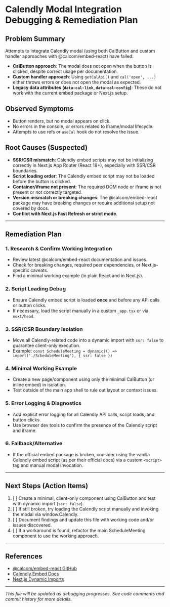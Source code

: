 # Calendly Modal Integration Debugging & Remediation Plan

## Problem Summary
Attempts to integrate Calendly modal (using both CalButton and custom handler approaches with @calcom/embed-react) have failed:
- **CalButton approach**: The modal does not open when the button is clicked, despite correct usage per documentation.
- **Custom handler approach**: Using `getCalApi()` and `cal('open', ...)` either throws errors or does not open the modal as expected.
- **Legacy data attributes (`data-cal-link`, `data-cal-config`)**: These do not work with the current embed package or Next.js setup.

## Observed Symptoms
- Button renders, but no modal appears on click.
- No errors in the console, or errors related to iframe/modal lifecycle.
- Attempts to use refs or `useCal` hook do not resolve the issue.

## Root Causes (Suspected)
- **SSR/CSR mismatch**: Calendly embed scripts may not be initializing correctly in Next.js App Router (React 18+), especially with SSR/CSR boundaries.
- **Script loading order**: The Calendly embed script may not be loaded before the button is clicked.
- **Container/iframe not present**: The required DOM node or iframe is not present or not correctly targeted.
- **Version mismatch or breaking changes**: The @calcom/embed-react package may have breaking changes or require additional setup not covered by docs.
- **Conflict with Next.js Fast Refresh or strict mode**.

---

## Remediation Plan

### 1. **Research & Confirm Working Integration**
- Review latest @calcom/embed-react documentation and issues.
- Check for breaking changes, required peer dependencies, or Next.js-specific caveats.
- Find a minimal working example (in plain React and in Next.js).

### 2. **Script Loading Debug**
- Ensure Calendly embed script is loaded **once** and before any API calls or button clicks.
- If necessary, load the script manually in a custom `_app.tsx` or via `next/head`.

### 3. **SSR/CSR Boundary Isolation**
- Move all Calendly-related code into a dynamic import with `ssr: false` to guarantee client-only execution.
- Example: `const ScheduleMeeting = dynamic(() => import('./ScheduleMeeting'), { ssr: false })`

### 4. **Minimal Working Example**
- Create a new page/component using only the minimal CalButton (or inline embed) in isolation.
- Test outside of the main app shell to rule out layout or context issues.

### 5. **Error Logging & Diagnostics**
- Add explicit error logging for all Calendly API calls, script loads, and button clicks.
- Use browser dev tools to confirm the presence of the Calendly script and iframe.

### 6. **Fallback/Alternative**
- If the official embed package is broken, consider using the vanilla Calendly embed script (as per their official docs) via a custom `<script>` tag and manual modal invocation.

---

## Next Steps (Action Items)
1. [ ] Create a minimal, client-only component using CalButton and test with dynamic import (`ssr: false`).
2. [ ] If still broken, try loading the Calendly script manually and invoking the modal via window.Calendly.
3. [ ] Document findings and update this file with working code and/or issues discovered.
4. [ ] If a workaround is found, refactor the main ScheduleMeeting component to use the working approach.

---

## References
- [@calcom/embed-react GitHub](https://github.com/calcom/embed)
- [Calendly Embed Docs](https://help.cal.com/en/articles/7868472-embed-cal-com-in-your-website)
- [Next.js Dynamic Imports](https://nextjs.org/docs/pages/building-your-application/optimizing/dynamic-imports)

---

*This file will be updated as debugging progresses. See code comments and commit history for more details.*
